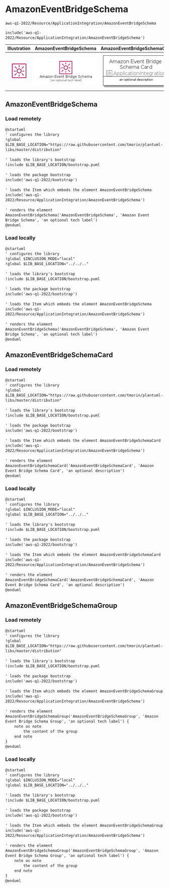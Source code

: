 # AmazonEventBridgeSchema


```text
aws-q1-2022/Resource/ApplicationIntegration/AmazonEventBridgeSchema
```

```text
include('aws-q1-2022/Resource/ApplicationIntegration/AmazonEventBridgeSchema')
```



| Illustration | AmazonEventBridgeSchema | AmazonEventBridgeSchemaCard | AmazonEventBridgeSchemaGroup |
| :---: | :---: | :---: | :---: |
| ![illustration for Illustration](../../../aws-q1-2022/Resource/ApplicationIntegration/AmazonEventBridgeSchema.png) | ![illustration for AmazonEventBridgeSchema](../../../aws-q1-2022/Resource/ApplicationIntegration/AmazonEventBridgeSchema.Local.png) | ![illustration for AmazonEventBridgeSchemaCard](../../../aws-q1-2022/Resource/ApplicationIntegration/AmazonEventBridgeSchemaCard.Local.png) | ![illustration for AmazonEventBridgeSchemaGroup](../../../aws-q1-2022/Resource/ApplicationIntegration/AmazonEventBridgeSchemaGroup.Local.png) |




## AmazonEventBridgeSchema

### Load remotely
```plantuml
@startuml
' configures the library
!global $LIB_BASE_LOCATION="https://raw.githubusercontent.com/tmorin/plantuml-libs/master/distribution"

' loads the library's bootstrap
!include $LIB_BASE_LOCATION/bootstrap.puml

' loads the package bootstrap
include('aws-q1-2022/bootstrap')

' loads the Item which embeds the element AmazonEventBridgeSchema
include('aws-q1-2022/Resource/ApplicationIntegration/AmazonEventBridgeSchema')

' renders the element
AmazonEventBridgeSchema('AmazonEventBridgeSchema', 'Amazon Event Bridge Schema', 'an optional tech label')
@enduml
```

### Load locally
```plantuml
@startuml
' configures the library
!global $INCLUSION_MODE="local"
!global $LIB_BASE_LOCATION="../../.."

' loads the library's bootstrap
!include $LIB_BASE_LOCATION/bootstrap.puml

' loads the package bootstrap
include('aws-q1-2022/bootstrap')

' loads the Item which embeds the element AmazonEventBridgeSchema
include('aws-q1-2022/Resource/ApplicationIntegration/AmazonEventBridgeSchema')

' renders the element
AmazonEventBridgeSchema('AmazonEventBridgeSchema', 'Amazon Event Bridge Schema', 'an optional tech label')
@enduml
```

## AmazonEventBridgeSchemaCard

### Load remotely
```plantuml
@startuml
' configures the library
!global $LIB_BASE_LOCATION="https://raw.githubusercontent.com/tmorin/plantuml-libs/master/distribution"

' loads the library's bootstrap
!include $LIB_BASE_LOCATION/bootstrap.puml

' loads the package bootstrap
include('aws-q1-2022/bootstrap')

' loads the Item which embeds the element AmazonEventBridgeSchemaCard
include('aws-q1-2022/Resource/ApplicationIntegration/AmazonEventBridgeSchema')

' renders the element
AmazonEventBridgeSchemaCard('AmazonEventBridgeSchemaCard', 'Amazon Event Bridge Schema Card', 'an optional description')
@enduml
```

### Load locally
```plantuml
@startuml
' configures the library
!global $INCLUSION_MODE="local"
!global $LIB_BASE_LOCATION="../../.."

' loads the library's bootstrap
!include $LIB_BASE_LOCATION/bootstrap.puml

' loads the package bootstrap
include('aws-q1-2022/bootstrap')

' loads the Item which embeds the element AmazonEventBridgeSchemaCard
include('aws-q1-2022/Resource/ApplicationIntegration/AmazonEventBridgeSchema')

' renders the element
AmazonEventBridgeSchemaCard('AmazonEventBridgeSchemaCard', 'Amazon Event Bridge Schema Card', 'an optional description')
@enduml
```

## AmazonEventBridgeSchemaGroup

### Load remotely
```plantuml
@startuml
' configures the library
!global $LIB_BASE_LOCATION="https://raw.githubusercontent.com/tmorin/plantuml-libs/master/distribution"

' loads the library's bootstrap
!include $LIB_BASE_LOCATION/bootstrap.puml

' loads the package bootstrap
include('aws-q1-2022/bootstrap')

' loads the Item which embeds the element AmazonEventBridgeSchemaGroup
include('aws-q1-2022/Resource/ApplicationIntegration/AmazonEventBridgeSchema')

' renders the element
AmazonEventBridgeSchemaGroup('AmazonEventBridgeSchemaGroup', 'Amazon Event Bridge Schema Group', 'an optional tech label') {
    note as note
        the content of the group
    end note
}
@enduml
```

### Load locally
```plantuml
@startuml
' configures the library
!global $INCLUSION_MODE="local"
!global $LIB_BASE_LOCATION="../../.."

' loads the library's bootstrap
!include $LIB_BASE_LOCATION/bootstrap.puml

' loads the package bootstrap
include('aws-q1-2022/bootstrap')

' loads the Item which embeds the element AmazonEventBridgeSchemaGroup
include('aws-q1-2022/Resource/ApplicationIntegration/AmazonEventBridgeSchema')

' renders the element
AmazonEventBridgeSchemaGroup('AmazonEventBridgeSchemaGroup', 'Amazon Event Bridge Schema Group', 'an optional tech label') {
    note as note
        the content of the group
    end note
}
@enduml
```

